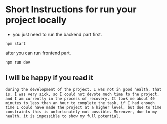 # Short Instructions for run your project locally

- you just need to run the backend part first.

`npm start`

after you can run frontend part.

`npm run dev`


## I will be happy if you read it

  `during the development of the project, I was not in good health, that is, I was very sick, so I could not devote much time to the project, and I am currently in the process of recovery. It took me about 40 minutes to less than an hour to complete the task, if I had enough time I could have made the project at a higher level, but due to time constraints this is unfortunately not possible. Moreover, due to my health, it is impossible to show my full potential.`

